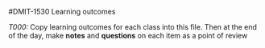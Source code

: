 #DMIT-1530  Learning outcomes

*T000:* Copy learning outcomes for each class into this file. Then at the end of the day, make **notes** and **questions** on each item as a point of review 